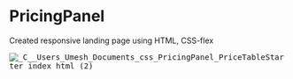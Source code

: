 # PricingPanel

Created responsive landing page using HTML, CSS-flex

<kbd>![_C__Users_Umesh_Documents_css_PricingPanel_PriceTableStarter_index html (2)](https://user-images.githubusercontent.com/32975416/114978911-9fa43d00-9ea7-11eb-8e92-87488a0d2108.png)</kbd>


